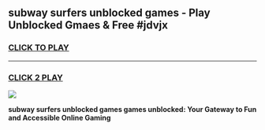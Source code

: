 
## subway surfers unblocked games - Play Unblocked Gmaes & Free #jdvjx
<h3>
<a href="https://premium.freeplayer.one?title=subway_surfers_unblocked_games&ref=03M">CLICK TO PLAY</a></h3>
<hr>

<h3>
<a href="https://premium.freeplayer.one?title=subway_surfers_unblocked_games&ref=03M">CLICK 2 PLAY</a>
  
</h3>

<a href="https://premium.freeplayer.one?title=subway_surfers_unblocked_games&ref=03M"><img src="https://clearcache.store/games.png"></a>


**subway surfers unblocked games games unblocked: Your Gateway to Fun and Accessible Online Gaming**
